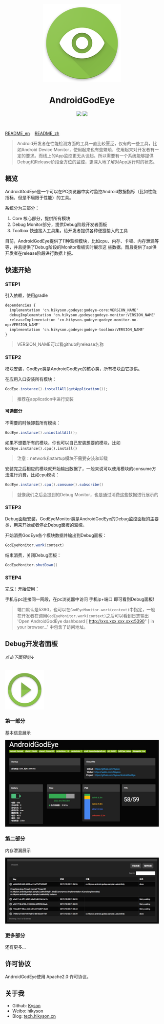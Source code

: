<p align="center">
  <img src="ART/android_god_eye_logo.png" width="256" height="256" />
</p>

<h1 align="center">AndroidGodEye</h1>
<p align="center">
<a href="https://travis-ci.org/Kyson/AndroidGodEye" target="_blank"><img src="https://travis-ci.org/Kyson/AndroidGodEye.svg?branch=master"></img></a>
<a href="https://jitpack.io/#Kyson/AndroidGodEye" target="_blank"><img src="https://jitpack.io/v/Kyson/AndroidGodEye.svg"></img></a>

</p>
<br/>

<p>
<a href="README.md">README_en</a>&nbsp;&nbsp;&nbsp;
<a href="README_zh.md">README_zh</a>
</p>

> Android开发者在性能检测方面的工具一直比较匮乏，仅有的一些工具，比如Android Device Monitor，使用起来也有些繁琐，使用起来对开发者有一定的要求。而线上的App监控更无从谈起。所以需要有一个系统能够提供Debug和Release阶段全方位的监控，更深入地了解对App运行时的状态。

## 概览

AndroidGodEye是一个可以在PC浏览器中实时监控Android数据指标（比如性能指标，但是不局限于性能）的工具。

系统分为三部分：

1. Core 核心部分，提供所有模块
2. Debug Monitor部分，提供Debug阶段开发者面板
3. Toolbox 快速接入工具集，给开发者提供各种便捷接入的工具

目前，AndroidGodEye提供了11种监控模块，比如cpu、内存、卡顿、内存泄漏等等，并且提供了Debug阶段的Monitor看板实时展示这
些数据。而且提供了api供开发者在release阶段进行数据上报。

## 快速开始

### STEP1

引入依赖，使用gradle

```
dependencies {
  implementation 'cn.hikyson.godeye:godeye-core:VERSION_NAME'
  debugImplementation 'cn.hikyson.godeye:godeye-monitor:VERSION_NAME'
  releaseImplementation 'cn.hikyson.godeye:godeye-monitor-no-op:VERSION_NAME'
  implementation 'cn.hikyson.godeye:godeye-toolbox:VERSION_NAME'
}
```

> VERSION_NAME可以看github的release名称

### STEP2

模块安装，GodEye类是AndroidGodEye的核心类，所有模块由它提供。

在应用入口安装所有模块：

```java
GodEye.instance().installAll(getApplication());
```

> 推荐在application中进行安装

#### 可选部分

不需要的时候卸载所有模块：

```java
GodEye.instance().uninstallAll();
```

如果不想要所有的模块，你也可以自己安装想要的模块，比如`GodEye.instance().cpu().install()`

> 注意：network和startup模块不需要安装和卸载

安装完之后相应的模块就开始输出数据了，一般来说可以使用模块的consume方法进行消费，比如cpu模块：

```java
GodEye.instance().cpu().consume().subscribe()
```

> 就像我们之后会提到的Debug Monitor，也是通过消费这些数据进行展示的

### STEP3

Debug面板安装，GodEyeMonitor类是AndroidGodEye的Debug监控面板的主要类，用来开始或者停止Debug面板的监控。

开始消费GodEye各个模块数据并输出到Debug面板：

```java
GodEyeMonitor.work(context)
```

结束消费，关闭Debug面板：

```java
GodEyeMonitor.shutDown()
```

### STEP4

完成！开始使用：

手机与pc连接同一网段，在pc浏览器中访问 手机ip+端口 即可看到Debug面板!

> 端口默认是5390，也可以在`GodEyeMonitor.work(context)`中指定，一般在开发者在调用`GodEyeMonitor.work(context)`之后可以看到日志输出 'Open AndroidGodEye dashboard [ http://xxx.xxx.xxx.xxx:5390" ] in your browser...' 中包含了访问地址。

## Debug开发者面板

###### 点击下面预览↓

<p>
<a href="https://player.youku.com/embed/XMzIwMTgyOTI5Mg==" target:"_blank">
<img border="0" src="ART/android_god_eye_play.png" width="128" height="128" />
</a>
</p>

### 第一部分

基本信息展示

![android_godeye_part1](ART/android_godeye_part1.png)

### 第二部分

内存泄漏展示

![android_godeye_part5](ART/android_godeye_part5.png)

### 更多部分

还有更多...

## 许可协议

AndroidGodEye使用 Apache2.0 许可协议。

## 关于我

- Github: [Kyson](https://github.com/Kyson)
- Weibo: [hikyson](https://weibo.com/hikyson)
- Blog: [tech.hikyson.cn](https://tech.hikyson.cn/)









